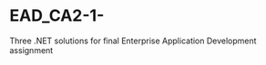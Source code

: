 EAD_CA2-1-
==========

Three .NET solutions for final Enterprise Application Development assignment
